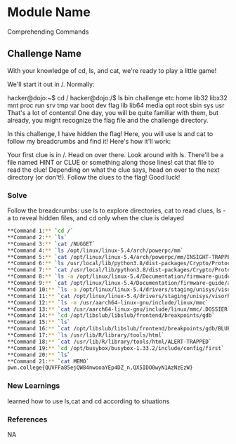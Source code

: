 # Module Name
Comprehending Commands

## Challenge Name
With your knowledge of cd, ls, and cat, we're ready to play a little game!

We'll start it out in /. Normally:

hacker@dojo:~$ cd /
hacker@dojo:/$ ls
bin   challenge  etc   home  lib32  libx32  mnt  proc  run   srv  tmp  var
boot  dev        flag  lib   lib64  media   opt  root  sbin  sys  usr
That's a lot of contents! One day, you will be quite familiar with them, but already, you might recognize the flag file and the challenge directory.

In this challenge, I have hidden the flag! Here, you will use ls and cat to follow my breadcrumbs and find it! Here's how it'll work:

Your first clue is in /. Head on over there.
Look around with ls. There'll be a file named HINT or CLUE or something along those lines!
cat that file to read the clue!
Depending on what the clue says, head on over to the next directory (or don't!).
Follow the clues to the flag!
Good luck!
### Solve

Follow the breadcrumbs: use ls to explore directories, cat to read clues, ls -a to reveal hidden files, and cd only when the clue is delayed
```bash
**Command 1:** `cd /`
**Command 2:** `ls`
**Command 3:** `cat /NUGGET`
**Command 4:** `ls /opt/linux/linux-5.4/arch/powerpc/mm`
**Command 5:** `cat /opt/linux/linux-5.4/arch/powerpc/mm/INSIGHT-TRAPPED`
**Command 6:** `ls /usr/local/lib/python3.8/dist-packages/Crypto/Protocol/__pycache__`
**Command 7:** `cat /usr/local/lib/python3.8/dist-packages/Crypto/Protocol/__pycache__/INFO`
**Command 8:** `ls -a /opt/linux/linux-5.4/Documentation/firmware-guide/acpi`
**Command 9:** `cat /opt/linux/linux-5.4/Documentation/firmware-guide/acpi/.BRIEF`
**Command 10:** `ls -a /opt/linux/linux-5.4/drivers/staging/unisys/visorhba`
**Command 11:** `cat /opt/linux/linux-5.4/drivers/staging/unisys/visorhba/.MESSAGE`
**Command 12:** `ls -a /usr/aarch64-linux-gnu/include/linux/mmc`
**Command 13:** `cat /usr/aarch64-linux-gnu/include/linux/mmc/.DOSSIER`
**Command 14:** `cd /opt/libslub/libslub/frontend/breakpoints/gdb`
**Command 15:** `ls`
**Command 16:** `cat /opt/libslub/libslub/frontend/breakpoints/gdb/BLUEPRINT`
**Command 17:** `ls /usr/lib/R/library/tools/html`
**Command 18:** `cat /usr/lib/R/library/tools/html/ALERT-TRAPPED`
**Command 19:** `cd /opt/busybox/busybox-1.33.2/include/config/first`
**Command 20:** `ls`
**Command 21:** `cat MEMO`
pwn.college{QUVFFa85ejQW84nwooaYEp4DZ_n.QX5IDO0wyN1AzNzEzW}
```

### New Learnings
learned how to use ls,cat and cd according to situations

### References 
NA